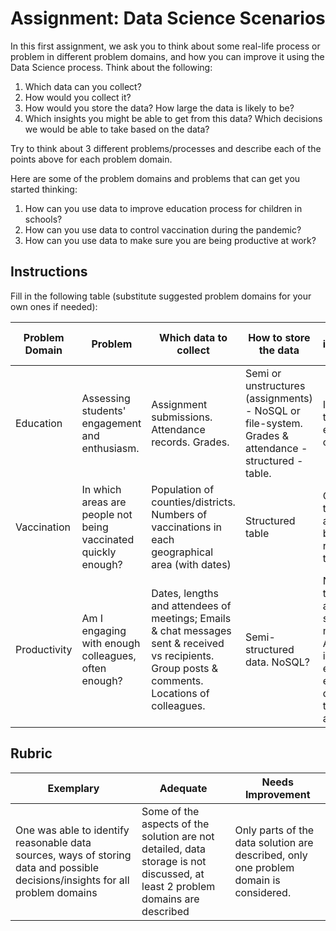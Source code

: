 # Assignment: Data Science Scenarios

In this first assignment, we ask you to think about some real-life process or problem in different problem domains, and how you can improve it using the Data Science process. Think about the following:

1. Which data can you collect?
1. How would you collect it?
1. How would you store the data? How large the data is likely to be?
1. Which insights you might be able to get from this data? Which decisions we would be able to take based on the data?

Try to think about 3 different problems/processes and describe each of the points above for each problem domain.

Here are some of the problem domains and problems that can get you started thinking:

1. How can you use data to improve education process for children in schools?
1. How can you use data to control vaccination during the pandemic?
1. How can you use data to make sure you are being productive at work?
## Instructions

Fill in the following table (substitute suggested problem domains for your own ones if needed):

| Problem Domain | Problem | Which data to collect | How to store the data | Which insights/decisions we can make | 
|----------------|---------|-----------------------|-----------------------|--------------------------------------|
| Education | Assessing students' engagement and enthusiasm. | Assignment submissions. Attendance records. Grades. | Semi or unstructures (assignments) - NoSQL or file-system. Grades & attendance - structured - table. | Identify students that aren't engaged so we can investigate. |
| Vaccination | In which areas are people not being vaccinated quickly enough? | Population of counties/districts. Numbers of vaccinations in each geographical area (with dates) | Structured table | Charts and maps to show which areas are lagging behind. Focus resources on them. |
| Productivity | Am I engaging with enough colleagues, often enough? | Dates, lengths and attendees of meetings; Emails & chat messages sent & received vs recipients. Group posts & comments. Locations of colleagues. | Semi-structured data. NoSQL? | Network diagram to see connections and activity showing gaps in my "coverage". Analysis of topics indicating what my effort is being expended on and decide whether the balance is appropriate. |

## Rubric

Exemplary | Adequate | Needs Improvement
--- | --- | -- |
One was able to identify reasonable data sources, ways of storing data and possible decisions/insights for all problem domains | Some of the aspects of the solution are not detailed, data storage is not discussed, at least 2 problem domains are described | Only parts of the data solution are described, only one problem domain is considered.
